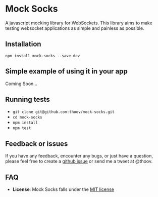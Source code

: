 # Mock Socks

A javascript mocking library for WebSockets. This library aims to make testing websocket applications as simple and
painless as possible.

## Installation

`npm install mock-socks --save-dev`

## Simple example of using it in your app

Coming Soon...

## Running tests

* `git clone git@github.com:thoov/mock-socks.git`
* `cd mock-socks`
* `npm install`
* `npm test`

## Feedback or issues

If you have any feedback, encounter any bugs, or just have a question, please feel free to create a [github issue](https://github.com/thoov/mock-socks/issues/new) or send me a tweet at @thoov.

## FAQ

* **License**: Mock Socks falls under the [MIT license](https://github.com/thoov/mock-socks/blob/master/LICENSE.txt)
